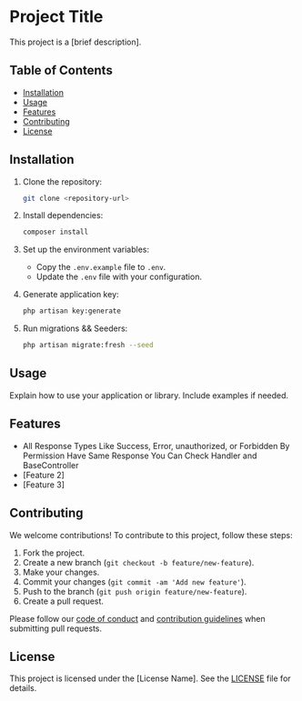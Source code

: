 # Project Title

This project is a [brief description].

## Table of Contents

- [Installation](#installation)
- [Usage](#usage)
- [Features](#features)
- [Contributing](#contributing)
- [License](#license)

## Installation

1. Clone the repository:

    ```bash
    git clone <repository-url>
    ```

2. Install dependencies:

    ```bash
    composer install
    ```

3. Set up the environment variables:

    - Copy the `.env.example` file to `.env`.
    - Update the `.env` file with your configuration.

4. Generate application key:

    ```bash
    php artisan key:generate
    ```

5. Run migrations && Seeders:

    ```bash
    php artisan migrate:fresh --seed
    ```

## Usage

Explain how to use your application or library. Include examples if needed.

## Features

- All Response Types Like Success, Error, unauthorized,  or Forbidden By Permission Have Same Response You  Can Check Handler and BaseController
- [Feature 2]
- [Feature 3]

## Contributing

We welcome contributions! To contribute to this project, follow these steps:

1. Fork the project.
2. Create a new branch (`git checkout -b feature/new-feature`).
3. Make your changes.
4. Commit your changes (`git commit -am 'Add new feature'`).
5. Push to the branch (`git push origin feature/new-feature`).
6. Create a pull request.

Please follow our [code of conduct](CODE_OF_CONDUCT.md) and [contribution guidelines](CONTRIBUTING.md) when submitting pull requests.

## License

This project is licensed under the [License Name]. See the [LICENSE](LICENSE) file for details.
